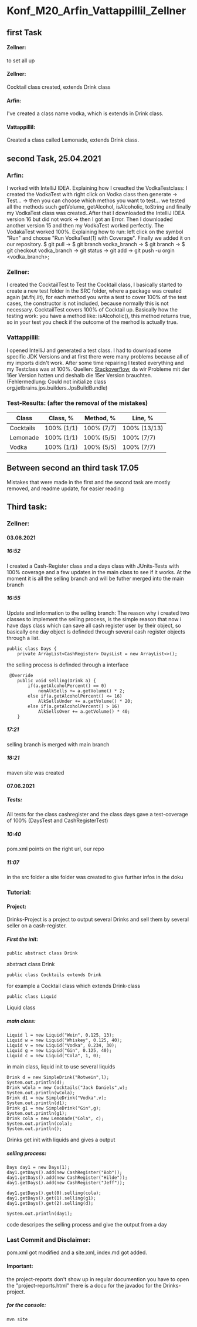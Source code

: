 # Konf_M20_Arfin_Vattappillil_Zellner

## first Task
#### Zellner:
to set all up
#### Zellner:
Cocktail class created, extends Drink class
#### Arfin:
I've created a class name vodka, which is extends in Drink class. 
#### Vattappillil:
Created a class called Lemonade, extends Drink class. 

## second Task, 25.04.2021
### Arfin:
I worked with IntelliJ IDEA. Explaining how I creadted  the VodkaTestclass: I created the VodkaTest with right click on Vodka class then generate -> Test... -> then you can choose which methos you want to test... we tested all the methods such getVolume, getAlcohol, isAlcoholic, toString and finally my VodkaTest class was created..After that I downloaded the IntelliJ IDEA version 16 but did not work -> then I got an Error. Then I downloaded another version 15 and then my VodkaTest worked perfectly. The VodakaTest worked 100%. Explaining how to run: left click on the symbol "Run" and choose "Run VodkaTest(1) with Coverage". Finally we added it on our repository. $ git pull -> $ git branch vodka_branch -> $ git branch -> $ git checkout vodka_branch -> git status -> git add -> git push -u orgin <vodka_branch>; 
### Zellner:
I created the CocktailTest to Test the Cocktail class, I basically started to create a new test folder in the SRC folder, where a package was created again (at.fhj.iit), for each method you write a test to cover 100% of the test cases, the constructor is not included, because normally this is not necessary. CocktailTest covers 100% of Cocktail up. Basically how the testing work:
you have a method like: isAlcoholic(), this method returns true, so in your test you check if the outcome of the merhod is actually true.
### Vattappillil:
I opened IntelliJ and generated a test class. I had to download some specific JDK Versions and at first there were many problems because all of my imports didn't work. After some time repairing I tested everything and my Testclass was at 100%. 
Quellen: [Stackoverflow](https://stackoverflow.com/), da wir Probleme mit der 16er Version hatten und deshalb die 15er Version brauchten. (Fehlermedlung: Could not initialize class org.jetbrains.jps.builders.JpsBuildBundle)
### Test-Results: (after the removal of the mistakes)
|Class     | Class, %   | Method, %  | Line, %      |
|----------|------------|------------|--------------|
|Cocktails | 100% (1/1) | 100% (7/7) | 100% (13/13) | 
|Lemonade	 | 100% (1/1) | 100% (5/5) | 100% (7/7)   |
|Vodka	   | 100% (1/1) | 100% (5/5) | 100% (7/7)   |

## Between second an third task 17.05
Mistakes that were made in the first and the second task are mostly removed, and readme update, for easier reading

## Third task:
### Zellner:
#### 03.06.2021 
##### 16:52
I created a Cash-Register class and a days class with JUnits-Tests with 100% coverage and a few updates in the main class to see if it works. At the moment it is all the selling branch and will be futher merged into the main branch
##### 16:55
Update and information to the selling branch:
The reason why i created two classes to implement the selling process, is the simple reason that now i have days class which can save all cash register user by their object, so basically one day object is definded through several cash register objects through a list.
```
public class Days {
    private ArrayList<CashRegister> DaysList = new ArrayList<>();
```
the selling process is definded through a interface
```
 @Override
    public void selling(Drink a) {
        if(a.getAlcoholPercent() == 0)
            nonAlkSells += a.getVolume() * 2;
        else if(a.getAlcoholPercent() <= 16)
            AlkSellsUnder += a.getVolume() * 20;
        else if(a.getAlcoholPercent() > 16)
            AlkSellsOver += a.getVolume() * 40;
    }
```
##### 17:21
selling branch is merged with main branch
##### 18:21
maven site was created
#### 07.06.2021
##### Tests:
All tests for the class cashregister and the class days gave a test-coverage of 100% (DaysTest and CashRegisterTest)
##### 10:40
pom.xml points on the right url, our repo
##### 11:07
in the src folder a site folder was created to give further infos in the doku
### Tutorial:
#### Project:
Drinks-Project is a project to output several Drinks and sell them by several seller on a cash-register.
##### First the init:
```
public abstract class Drink
```
abstract class Drink
```
public class Cocktails extends Drink
```
for example a Cocktail class which extends Drink-class
```
public class Liquid
```
Liquid class
##### main class:
```
Liquid l = new Liquid("Wein", 0.125, 13);
Liquid w = new Liquid("Whiskey", 0.125, 40);
Liquid v = new Liquid("Vodka", 0.234, 30);
Liquid g = new Liquid("Gin", 0.125, 40);
Liquid c = new Liquid("Cola", 1, 0);
```
in main class, liquid init to use several liquids
```
Drink d = new SimpleDrink("Rotwein",l);
System.out.println(d);
Drink wCola = new Cocktails("Jack Daniels",w);
System.out.println(wCola);
Drink d1 = new SimpleDrink("Vodka",v);
System.out.println(d1);
Drink g1 = new SimpleDrink("Gin",g);
System.out.println(g1);
Drink cola = new Lemonade("Cola", c);
System.out.println(cola);
System.out.println();
```
Drinks get init with liquids and gives a output
##### selling process:
```
Days day1 = new Days(1);
day1.getDays().add(new CashRegister("Bob"));
day1.getDays().add(new CashRegister("Hilde"));
day1.getDays().add(new CashRegister("Jeff"));

day1.getDays().get(0).selling(cola);
day1.getDays().get(1).selling(g1);
day1.getDays().get(2).selling(d);

System.out.println(day1);
```
code descripes the selling process and give the output from a day
### Last Commit and Disclaimer:
pom.xml got modified and a site.xml, index.md got added.
#### Important:
the project-reports don't show up in regular documention you have to open the "project-reports.html" there is a docu for the javadoc for the Drinks-project.
##### for the console:
```
mvn site
```
